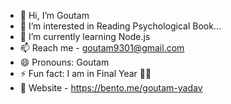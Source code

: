 - 👋 Hi, I’m Goutam 
- 👀 I’m interested in Reading Psychological Book...
- 🌱 I’m currently learning Node.js
- 📫 Reach me - goutam9301@gmail.com
- 😄 Pronouns: Goutam
- ⚡ Fun fact: I am in Final Year 🤭😁
- 🚀 Website - https://bento.me/goutam-yadav

<!---
Goutam2606/Goutam2606 is a ✨ special ✨ repository because its `README.md` (this file) appears on your GitHub profile.
You can click the Preview link to take a look at your changes.
--->

